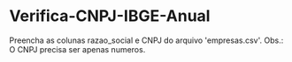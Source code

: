 ﻿# Verifica-CNPJ-IBGE-Anual

Preencha as colunas razao_social e CNPJ do arquivo 'empresas.csv'.
Obs.: O CNPJ precisa ser apenas numeros.
